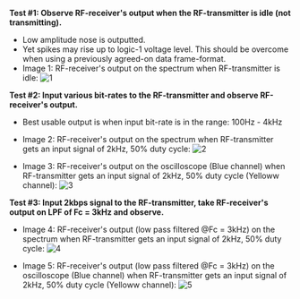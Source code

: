 **Test #1: Observe RF-receiver's output when the RF-transmitter is idle (not transmitting).**
  * Low amplitude nose is outputted.
  * Yet spikes may rise up to logic-1 voltage level. This should be overcome when using a previously agreed-on data frame-format.
  * Image 1: RF-receiver's output on the spectrum when RF-transmitter is idle:
    ![1](https://github.com/AliEmad2002/COTS_OS/assets/99054912/8911cb13-ad09-4251-ac4d-7ab22f279f02)


**Test #2: Input various bit-rates to the RF-transmitter and observe RF-receiver's output.**
  * Best usable output is when input bit-rate is in the range: 100Hz - 4kHz
  * Image 2: RF-receiver's output on the spectrum when RF-transmitter gets an input signal of 2kHz, 50% duty cycle:
    ![2](https://github.com/AliEmad2002/COTS_OS/assets/99054912/5ae76c60-6994-4433-94de-6c02f42a7071)

  * Image 3: RF-receiver's output on the oscilloscope (Blue channel) when RF-transmitter gets an input signal of 2kHz, 50% duty cycle (Yelloww channel):
    ![3](https://github.com/AliEmad2002/COTS_OS/assets/99054912/829296bf-f143-450e-a392-702c3a531843)

**Test #3: Input 2kbps signal to the RF-transmitter, take RF-receiver's output on LPF of Fc = 3kHz and observe.**
  * Image 4: RF-receiver's output (low pass filtered @Fc = 3kHz) on the spectrum when RF-transmitter gets an input signal of 2kHz, 50% duty cycle:
    ![4](https://github.com/AliEmad2002/COTS_OS/assets/99054912/ebf444ac-9582-431d-bea4-3025b5b9dc04)

  * Image 5: RF-receiver's output (low pass filtered @Fc = 3kHz) on the oscilloscope (Blue channel) when RF-transmitter gets an input signal of 2kHz, 50% duty cycle (Yelloww channel):
    ![5](https://github.com/AliEmad2002/COTS_OS/assets/99054912/3b4731c0-e52e-4811-a8aa-381689abe562)
